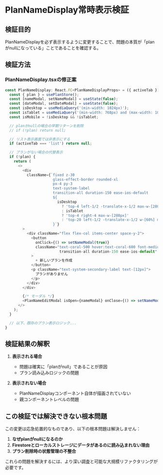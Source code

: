 # PlanNameDisplay常時表示検証

## 検証目的
PlanNameDisplayを必ず表示するように変更することで、問題の本質が「planがnullになっている」ことであることを確認する。

## 検証方法

### PlanNameDisplay.tsxの修正案

```typescript
const PlanNameDisplay: React.FC<PlanNameDisplayProps> = ({ activeTab }) => {
  const { plan } = usePlanStore();
  const [nameModal, setNameModal] = useState(false);
  const [dateModal, setDateModal] = useState(false);
  const isDesktop = useMediaQuery('(min-width: 1024px)');
  const isTablet = useMediaQuery('(min-width: 768px) and (max-width: 1023px)');
  const isMobile = !isDesktop && !isTablet;

  // planがnullの場合の早期リターンを削除
  // if (!plan) return null;

  // リスト表示画面では非表示にする
  if (activeTab === 'list') return null;

  // プランがない場合の代替表示
  if (!plan) {
    return (
      <>
        <div
          className={`fixed z-30 
                      glass-effect-border rounded-xl 
                      px-4 py-3 
                      text-system-label
                      transition-all duration-150 ease-ios-default
                      ${
                        isDesktop
                          ? 'top-4 left-1/2 -translate-x-1/2 max-w-[280px]'
                          : isTablet
                          ? 'top-4 right-4 max-w-[280px]'
                          : 'top-20 left-1/2 -translate-x-1/2 w-[60%] max-w-[calc(100vw-3rem)] scale-[0.70] origin-top'
                      }`}
        >
          <div className="flex flex-col items-center space-y-2">
            <button
              onClick={() => setNameModal(true)}
              className="text-coral-500 hover:text-coral-600 font-medium text-[18px] 
                         transition-all duration-150 ease-ios-default"
            >
              + 新しいプランを作成
            </button>
            <p className="text-system-secondary-label text-[12px]">
              プランがありません
            </p>
          </div>
        </div>

        {/* モーダル */}
        <PlanNameEditModal isOpen={nameModal} onClose={() => setNameModal(false)} />
      </>
    );
  }

  // 以下、既存のプラン表示ロジック...
}
```

## 検証結果の解釈

1. **表示される場合**
   - 問題は確実に「planがnull」であることが原因
   - プラン読み込みロジックの問題

2. **表示されない場合**
   - PlanNameDisplayコンポーネント自体が描画されていない
   - 親コンポーネントレベルの問題

## この検証では解決できない根本問題

この変更は応急処置的なものであり、以下の根本問題は解決しません：

1. **なぜplanがnullになるのか**
2. **Firestoreとローカルストレージにデータがあるのに読み込まれない理由**
3. **プラン削除時の状態管理の不整合**

これらの問題を解決するには、より深い調査と可能な大規模リファクタリングが必要です。